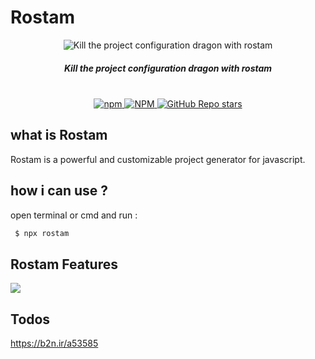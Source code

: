 # Rostam

<div align="center">
 <img src="https://s4.uupload.ir/files/example_a9by.png" alt="Kill the project configuration dragon with rostam" />
 <h5>  Kill the project configuration dragon with rostam </h5>
 <br/>
 <a href="https://www.npmjs.com/package/rostam">
 <img alt="npm" src="https://img.shields.io/npm/dw/rostam">
 </a>
  <a href="https://www.npmjs.com/package/rostam">
  <img alt="NPM" src="https://img.shields.io/npm/l/rostam">
 </a>
  </a>
  <a href="https://github.com/mohammadizanloo55/Rostam">
   <img alt="GitHub Repo stars" src="https://img.shields.io/github/stars/mohammadizanloo55/Rostam?style=social">
 </a>

 </div>

## what is Rostam

Rostam is a powerful and customizable project generator for javascript.

## how i can use ?

open terminal or cmd and run :

```sh
 $ npx rostam
```

## Rostam Features

<img src="https://s4.uupload.ir/files/test_878w.gif" />

## Todos

https://b2n.ir/a53585
